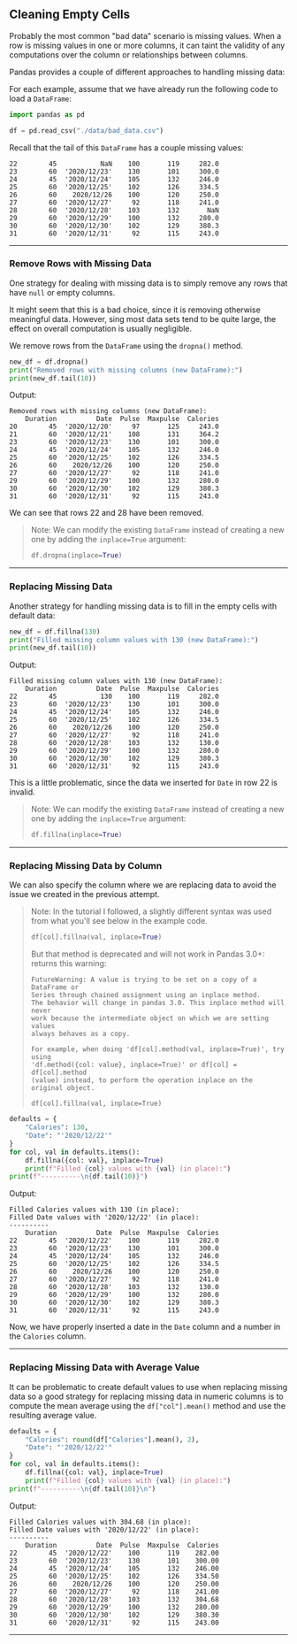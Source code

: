 ## Cleaning Empty Cells

Probably the most common "bad data" scenario is missing values. When a row
is missing values in one or more columns, it can taint the validity of any
computations over the column or relationships between columns.

Pandas provides a couple of different approaches to handling missing data:

For each example, assume that we have already run the following code to
load a `DataFrame`:

```python
import pandas as pd

df = pd.read_csv("./data/bad_data.csv")
```

Recall that the tail of this `DataFrame` has a couple missing values:

```
22        45           NaN    100       119     282.0
23        60  '2020/12/23'    130       101     300.0
24        45  '2020/12/24'    105       132     246.0
25        60  '2020/12/25'    102       126     334.5
26        60    2020/12/26    100       120     250.0
27        60  '2020/12/27'     92       118     241.0
28        60  '2020/12/28'    103       132       NaN
29        60  '2020/12/29'    100       132     280.0
30        60  '2020/12/30'    102       129     380.3
31        60  '2020/12/31'     92       115     243.0
```

---

### Remove Rows with Missing Data

One strategy for dealing with missing data is to simply remove any rows 
that have `null` or empty columns.

It might seem that this is a bad choice, since it is removing otherwise
meaningful data. However, sing most data sets tend to be quite large, the
effect on overall computation is usually negligible.

We remove rows from the `DataFrame` using the `dropna()` method.

```python
new_df = df.dropna()
print("Removed rows with missing columns (new DataFrame):")
print(new_df.tail(10))
```

Output:

```
Removed rows with missing columns (new DataFrame):
    Duration          Date  Pulse  Maxpulse  Calories
20        45  '2020/12/20'     97       125     243.0
21        60  '2020/12/21'    108       131     364.2
23        60  '2020/12/23'    130       101     300.0
24        45  '2020/12/24'    105       132     246.0
25        60  '2020/12/25'    102       126     334.5
26        60    2020/12/26    100       120     250.0
27        60  '2020/12/27'     92       118     241.0
29        60  '2020/12/29'    100       132     280.0
30        60  '2020/12/30'    102       129     380.3
31        60  '2020/12/31'     92       115     243.0
```

We can see that rows 22 and 28 have been removed.

> Note: We can modify the existing `DataFrame` instead of creating a new 
> one by adding the `inplace=True` argument:
>
> ```python
> df.dropna(inplace=True)
> ```

---

### Replacing Missing Data

Another strategy for handling missing data is to fill in the empty cells
with default data:

```python
new_df = df.fillna(130)
print("Filled missing column values with 130 (new DataFrame):")
print(new_df.tail(10))
```

Output:

```
Filled missing column values with 130 (new DataFrame):
    Duration          Date  Pulse  Maxpulse  Calories
22        45           130    100       119     282.0
23        60  '2020/12/23'    130       101     300.0
24        45  '2020/12/24'    105       132     246.0
25        60  '2020/12/25'    102       126     334.5
26        60    2020/12/26    100       120     250.0
27        60  '2020/12/27'     92       118     241.0
28        60  '2020/12/28'    103       132     130.0
29        60  '2020/12/29'    100       132     280.0
30        60  '2020/12/30'    102       129     380.3
31        60  '2020/12/31'     92       115     243.0
```

This is a little problematic, since the data we inserted for `Date` in row
22 is invalid.

> Note: We can modify the existing `DataFrame` instead of creating a new 
> one by adding the `inplace=True` argument:
>
> ```python
> df.fillna(inplace=True)
> ```

---

### Replacing Missing Data by Column

We can also specify the column where we are replacing data to avoid the
issue we created in the previous attempt.

> Note: In the tutorial I followed, a slightly different syntax was used
> from what you'll see below in the example code.
>
> ```python
> df[col].fillna(val, inplace=True)
> ```
>
> But that method is deprecated and will not work in Pandas 3.0+: returns
> this warning:
>
> ```
> FutureWarning: A value is trying to be set on a copy of a DataFrame or 
> Series through chained assignment using an inplace method.
> The behavior will change in pandas 3.0. This inplace method will never
> work because the intermediate object on which we are setting values 
> always behaves as a copy.
> 
> For example, when doing 'df[col].method(val, inplace=True)', try using 
> 'df.method({col: value}, inplace=True)' or df[col] = df[col].method
> (value) instead, to perform the operation inplace on the original object.
> 
> df[col].fillna(val, inplace=True)
> ```

```python
defaults = {
    "Calories": 130,
    "Date": "'2020/12/22'"
}
for col, val in defaults.items():
    df.fillna({col: val}, inplace=True)
    print(f"Filled {col} values with {val} (in place):")
print(f"----------\n{df.tail(10)}")
```

Output:

```
Filled Calories values with 130 (in place):
Filled Date values with '2020/12/22' (in place):
----------
    Duration          Date  Pulse  Maxpulse  Calories
22        45  '2020/12/22'    100       119     282.0
23        60  '2020/12/23'    130       101     300.0
24        45  '2020/12/24'    105       132     246.0
25        60  '2020/12/25'    102       126     334.5
26        60    2020/12/26    100       120     250.0
27        60  '2020/12/27'     92       118     241.0
28        60  '2020/12/28'    103       132     130.0
29        60  '2020/12/29'    100       132     280.0
30        60  '2020/12/30'    102       129     380.3
31        60  '2020/12/31'     92       115     243.0
```

Now, we have properly inserted a date in the `Date` column and a number in
the `Calories` column.

---

### Replacing Missing Data with Average Value

It can be problematic to create default values to use when replacing 
missing data so a good strategy for replacing missing data in numeric
columns is to compute the mean average using the `df["col"].mean()` method
and use the resulting average value.

```python
defaults = {
    "Calories": round(df["Calories"].mean(), 2),
    "Date": "'2020/12/22'"
}
for col, val in defaults.items():
    df.fillna({col: val}, inplace=True)
    print(f"Filled {col} values with {val} (in place):")
print(f"----------\n{df.tail(10)}\n")
```

Output:

```
Filled Calories values with 304.68 (in place):
Filled Date values with '2020/12/22' (in place):
----------
    Duration          Date  Pulse  Maxpulse  Calories
22        45  '2020/12/22'    100       119    282.00
23        60  '2020/12/23'    130       101    300.00
24        45  '2020/12/24'    105       132    246.00
25        60  '2020/12/25'    102       126    334.50
26        60    2020/12/26    100       120    250.00
27        60  '2020/12/27'     92       118    241.00
28        60  '2020/12/28'    103       132    304.68
29        60  '2020/12/29'    100       132    280.00
30        60  '2020/12/30'    102       129    380.30
31        60  '2020/12/31'     92       115    243.00
```

---
